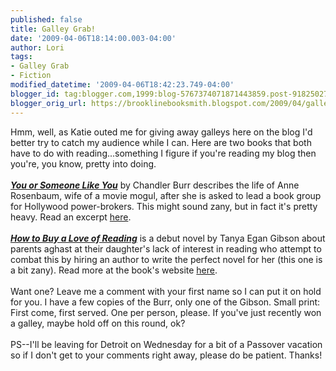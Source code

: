 ```yaml
---
published: false
title: Galley Grab!
date: '2009-04-06T18:14:00.003-04:00'
author: Lori
tags:
- Galley Grab
- Fiction
modified_datetime: '2009-04-06T18:42:23.749-04:00'
blogger_id: tag:blogger.com,1999:blog-5767374071871443859.post-9182502775662257811
blogger_orig_url: https://brooklinebooksmith.blogspot.com/2009/04/galley-grab.html
---
```


Hmm, well, as Katie outed me for giving away galleys here on the blog I'd better try to catch my audience while I can.  Here are two books that both have to do with reading...something I figure if you're reading my blog then you're, you know, pretty into doing.<br /><br /><strong><em><a href="https://brookline.booksense.com/NASApp/store/Product?s=showproduct&amp;isbn=9780061715655">You or Someone Like You</a></em></strong> by Chandler Burr describes the life of Anne Rosenbaum, wife of a movie mogul, after she is asked to lead a book group for Hollywood power-brokers. This might sound zany, but in fact it's pretty heavy. Read an excerpt <a href="https://narrativemagazine.com/node/469/">here</a>.<br /><br /><strong><em><a href="https://brookline.booksense.com/NASApp/store/Product?s=showproduct&amp;isbn=9780525951148">How to Buy a Love of Reading</a></em></strong> is a debut novel by Tanya Egan Gibson about parents aghast at their daughter's lack of interest in reading who attempt to combat this by hiring an author to write the perfect novel for her (this one is a bit zany). Read more at the book's website <a href="https://howtobuyaloveofreading.com/">here</a>.<br /><br />Want one? Leave me a comment with your first name so I can put it on hold for you. I have a few copies of the Burr, only one of the Gibson. Small print: First come, first served. One per person, please. If you've just recently won a galley, maybe hold off on this round, ok?<br /><br />PS--I'll be leaving for Detroit on Wednesday for a bit of a Passover vacation so if I don't get to your comments right away, please do be patient. Thanks!